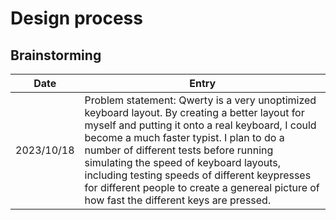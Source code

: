 # Design process

## Brainstorming

| Date        | Entry |
| ----------- | ----------- |
| 2023/10/18  | Problem statement: Qwerty is a very unoptimized keyboard layout. By creating a better layout for myself and putting it onto a real keyboard, I could become a much faster typist. I plan to do a number of different tests before running simulating the speed of keyboard layouts, including testing speeds of different keypresses for different people to create a genereal picture of how fast the different keys are pressed. |
